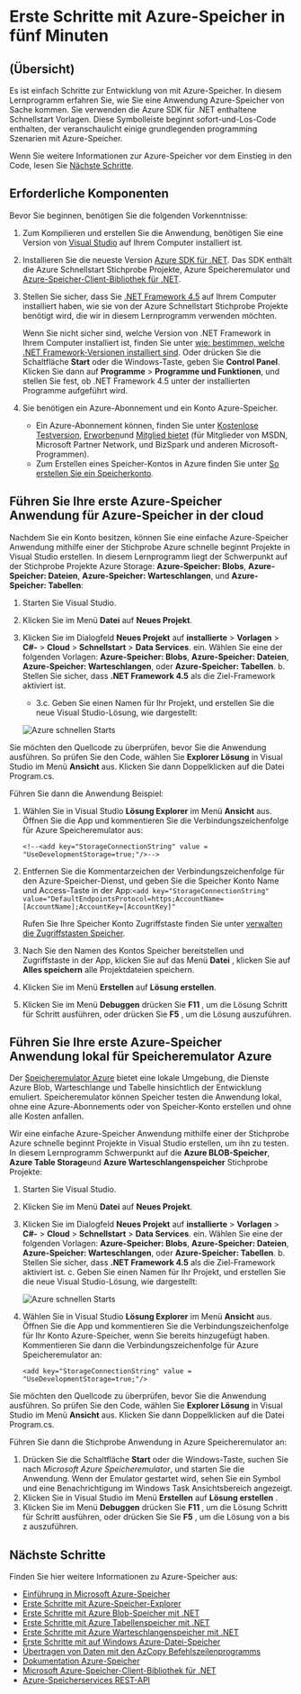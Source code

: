 <properties
    pageTitle="Erste Schritte mit Azure-Speicher in fünf Minuten | Microsoft Azure"
    description="Abheben Sie schnell auf Microsoft Azure Blobs, Tabelle und Warteschlangen mit Azure-Speicher schnelle beginnt, Visual Studio und Azure Speicheremulator. Führen Sie Ihre erste Azure-Speicher Anwendung in fünf Minuten."
    services="storage"
    documentationCenter=".net"
    authors="tamram"
    manager="carmonm"
    editor="tysonn"/>

<tags
    ms.service="storage"
    ms.workload="storage"
    ms.tgt_pltfrm="na"
    ms.devlang="dotnet"
    ms.topic="get-started-article"
    ms.date="10/18/2016"
    ms.author="tamram"/>

# <a name="get-started-with-azure-storage-in-five-minutes"></a>Erste Schritte mit Azure-Speicher in fünf Minuten

## <a name="overview"></a>(Übersicht)

Es ist einfach Schritte zur Entwicklung von mit Azure-Speicher. In diesem Lernprogramm erfahren Sie, wie Sie eine Anwendung Azure-Speicher von Sache kommen. Sie verwenden die Azure SDK für .NET enthaltene Schnellstart Vorlagen. Diese Symbolleiste beginnt sofort-und-Los-Code enthalten, der veranschaulicht einige grundlegenden programming Szenarien mit Azure-Speicher.

Wenn Sie weitere Informationen zur Azure-Speicher vor dem Einstieg in den Code, lesen Sie [Nächste Schritte](#next-steps).

## <a name="prerequisites"></a>Erforderliche Komponenten

Bevor Sie beginnen, benötigen Sie die folgenden Vorkenntnisse:

1. Zum Kompilieren und erstellen Sie die Anwendung, benötigen Sie eine Version von [Visual Studio](https://www.visualstudio.com/) auf Ihrem Computer installiert ist.

2. Installieren Sie die neueste Version [Azure SDK für .NET](https://azure.microsoft.com/downloads/). Das SDK enthält die Azure Schnellstart Stichprobe Projekte, Azure Speicheremulator und [Azure-Speicher-Client-Bibliothek für .NET](https://msdn.microsoft.com/library/azure/dn261237.aspx).

3. Stellen Sie sicher, dass Sie [.NET Framework 4.5](http://www.microsoft.com/download/details.aspx?id=30653) auf Ihrem Computer installiert haben, wie sie von der Azure Schnellstart Stichprobe Projekte benötigt wird, die wir in diesem Lernprogramm verwenden möchten.

    Wenn Sie nicht sicher sind, welche Version von .NET Framework in Ihrem Computer installiert ist, finden Sie unter [wie: bestimmen, welche .NET Framework-Versionen installiert sind](https://msdn.microsoft.com/vstudio/hh925568.aspx). Oder drücken Sie die Schaltfläche **Start** oder die Windows-Taste, geben Sie **Control Panel**. Klicken Sie dann auf **Programme** > **Programme und Funktionen**, und stellen Sie fest, ob .NET Framework 4.5 unter der installierten Programme aufgeführt wird.

4. Sie benötigen ein Azure-Abonnement und ein Konto Azure-Speicher.

    - Ein Azure-Abonnement können, finden Sie unter [Kostenlose Testversion](https://azure.microsoft.com/pricing/free-trial/), [Erworben](https://azure.microsoft.com/pricing/purchase-options/)und [Mitglied bietet](https://azure.microsoft.com/pricing/member-offers/) (für Mitglieder von MSDN, Microsoft Partner Network, und BizSpark und anderen Microsoft-Programmen).
    - Zum Erstellen eines Speicher-Kontos in Azure finden Sie unter [So erstellen Sie ein Speicherkonto](storage-create-storage-account.md#create-a-storage-account).

## <a name="run-your-first-azure-storage-application-against-azure-storage-in-the-cloud"></a>Führen Sie Ihre erste Azure-Speicher Anwendung für Azure-Speicher in der cloud

Nachdem Sie ein Konto besitzen, können Sie eine einfache Azure-Speicher Anwendung mithilfe einer der Stichprobe Azure schnelle beginnt Projekte in Visual Studio erstellen. In diesem Lernprogramm liegt der Schwerpunkt auf der Stichprobe Projekte Azure Storage: **Azure-Speicher: Blobs**, **Azure-Speicher: Dateien**, **Azure-Speicher: Warteschlangen**, und **Azure-Speicher: Tabellen**:

1. Starten Sie Visual Studio.
2. Klicken Sie im Menü **Datei** auf **Neues Projekt**.
3. Klicken Sie im Dialogfeld **Neues Projekt** auf **installierte** > **Vorlagen** > **C#-** > **Cloud** > **Schnellstart** > **Data Services**.
    ein. Wählen Sie eine der folgenden Vorlagen: **Azure-Speicher: Blobs**, **Azure-Speicher: Dateien**, **Azure-Speicher: Warteschlangen**, oder **Azure-Speicher: Tabellen**.
    b. Stellen Sie sicher, dass **.NET Framework 4.5** als die Ziel-Framework aktiviert ist.
    - 3.c. Geben Sie einen Namen für Ihr Projekt, und erstellen Sie die neue Visual Studio-Lösung, wie dargestellt:

    ![Azure schnellen Starts][Image1]

Sie möchten den Quellcode zu überprüfen, bevor Sie die Anwendung ausführen. So prüfen Sie den Code, wählen Sie **Explorer Lösung** in Visual Studio im Menü **Ansicht** aus. Klicken Sie dann Doppelklicken auf die Datei Program.cs.

Führen Sie dann die Anwendung Beispiel:

1.  Wählen Sie in Visual Studio **Lösung Explorer** im Menü **Ansicht** aus. Öffnen Sie die App und kommentieren Sie die Verbindungszeichenfolge für Azure Speicheremulator aus:

    `<!--<add key="StorageConnectionString" value = "UseDevelopmentStorage=true;"/>-->`

2.  Entfernen Sie die Kommentarzeichen der Verbindungszeichenfolge für den Azure-Speicher-Dienst, und geben Sie die Speicher Konto Name und Access-Taste in der App:`<add key="StorageConnectionString" value="DefaultEndpointsProtocol=https;AccountName=[AccountName];AccountKey=[AccountKey]"`

    Rufen Sie Ihre Speicher Konto Zugriffstaste finden Sie unter [verwalten die Zugriffstasten Speicher](storage-create-storage-account.md#manage-your-storage-access-keys).

3.  Nach Sie den Namen des Kontos Speicher bereitstellen und Zugriffstaste in der App, klicken Sie auf das Menü **Datei** , klicken Sie auf **Alles speichern** alle Projektdateien speichern.
4.  Klicken Sie im Menü **Erstellen** auf **Lösung erstellen**.
5.  Klicken Sie im Menü **Debuggen** drücken Sie **F11** , um die Lösung Schritt für Schritt ausführen, oder drücken Sie **F5** , um die Lösung auszuführen.


## <a name="run-your-first-azure-storage-application-locally-against-the-azure-storage-emulator"></a>Führen Sie Ihre erste Azure-Speicher Anwendung lokal für Speicheremulator Azure

Der [Speicheremulator Azure](storage-use-emulator.md) bietet eine lokale Umgebung, die Dienste Azure Blob, Warteschlange und Tabelle hinsichtlich der Entwicklung emuliert. Speicheremulator können Speicher testen die Anwendung lokal, ohne eine Azure-Abonnements oder von Speicher-Konto erstellen und ohne alle Kosten anfallen.

Wir eine einfache Azure-Speicher Anwendung mithilfe einer der Stichprobe Azure schnelle beginnt Projekte in Visual Studio erstellen, um ihn zu testen. In diesem Lernprogramm Schwerpunkt auf die **Azure BLOB-Speicher**, **Azure Table Storage**und **Azure Warteschlangenspeicher** Stichprobe Projekte:

1. Starten Sie Visual Studio.
2. Klicken Sie im Menü **Datei** auf **Neues Projekt**.
3. Klicken Sie im Dialogfeld **Neues Projekt** auf **installierte** > **Vorlagen** > **C#-** > **Cloud** > **Schnellstart** > **Data Services**.
    ein. Wählen Sie eine der folgenden Vorlagen: **Azure-Speicher: Blobs**, **Azure-Speicher: Dateien**, **Azure-Speicher: Warteschlangen**, oder **Azure-Speicher: Tabellen**.
    b. Stellen Sie sicher, dass **.NET Framework 4.5** als die Ziel-Framework aktiviert ist.
    c. Geben Sie einen Namen für Ihr Projekt, und erstellen Sie die neue Visual Studio-Lösung, wie dargestellt:

    ![Azure schnellen Starts][Image1]

4.  Wählen Sie in Visual Studio **Lösung Explorer** im Menü **Ansicht** aus. Öffnen Sie die App und kommentieren Sie die Verbindungszeichenfolge für Ihr Konto Azure-Speicher, wenn Sie bereits hinzugefügt haben. Kommentieren Sie dann die Verbindungszeichenfolge für Azure Speicheremulator an:

    `<add key="StorageConnectionString" value = "UseDevelopmentStorage=true;"/>`

Sie möchten den Quellcode zu überprüfen, bevor Sie die Anwendung ausführen. So prüfen Sie den Code, wählen Sie **Explorer Lösung** in Visual Studio im Menü **Ansicht** aus. Klicken Sie dann Doppelklicken auf die Datei Program.cs.

Führen Sie dann die Stichprobe Anwendung in Azure Speicheremulator an:

1.  Drücken Sie die Schaltfläche **Start** oder die Windows-Taste, suchen Sie nach *Microsoft Azure Speicheremulator*, und starten Sie die Anwendung. Wenn der Emulator gestartet wird, sehen Sie ein Symbol und eine Benachrichtigung im Windows Task Ansichtsbereich angezeigt.
2.  Klicken Sie in Visual Studio im Menü **Erstellen** auf **Lösung erstellen** .
3.  Klicken Sie im Menü **Debuggen** drücken Sie **F11** , um die Lösung Schritt für Schritt ausführen, oder drücken Sie Sie **F5** , um die Lösung von a bis z auszuführen.

## <a name="next-steps"></a>Nächste Schritte

Finden Sie hier weitere Informationen zu Azure-Speicher aus:

* [Einführung in Microsoft Azure-Speicher](storage-introduction.md)
* [Erste Schritte mit Azure-Speicher-Explorer](../vs-azure-tools-storage-manage-with-storage-explorer.md)
* [Erste Schritte mit Azure Blob-Speicher mit .NET](storage-dotnet-how-to-use-blobs.md)
* [Erste Schritte mit Azure Tabellenspeicher mit .NET](storage-dotnet-how-to-use-tables.md)
* [Erste Schritte mit Azure Warteschlangenspeicher mit .NET](storage-dotnet-how-to-use-queues.md)
* [Erste Schritte mit auf Windows Azure-Datei-Speicher](storage-dotnet-how-to-use-files.md)
* [Übertragen von Daten mit den AzCopy Befehlszeilenprogramms](storage-use-azcopy.md)
* [Dokumentation Azure-Speicher](https://azure.microsoft.com/documentation/services/storage/)
* [Microsoft Azure-Speicher-Client-Bibliothek für .NET](https://msdn.microsoft.com/library/azure/dn261237.aspx)
* [Azure-Speicherservices REST-API](https://msdn.microsoft.com/library/azure/dd179355.aspx)

[Image1]: ./media/storage-getting-started-guide/QuickStart.png
